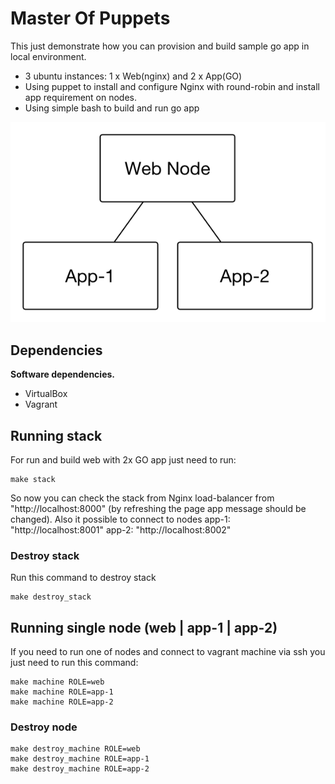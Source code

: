 # Master Of Puppets

This just demonstrate how you can provision and build sample go app in local environment.
* 3 ubuntu instances: 1 x Web(nginx) and 2 x App(GO)
* Using puppet to install and configure Nginx with round-robin and install app requirement on nodes.
* Using simple bash to build and run go app

![alt tag](diag.png)

## Dependencies

**Software dependencies.**

* VirtualBox
* Vagrant

## Running stack
For run and build web with 2x GO app just need to run:
```
make stack
```
So now you can check the stack from Nginx load-balancer from "http://localhost:8000" (by refreshing the page app message should be changed). Also it possible to connect to nodes app-1: "http://localhost:8001" app-2: "http://localhost:8002"

### Destroy stack
Run this command to destroy stack
```
make destroy_stack
```

## Running single node (web | app-1 | app-2)
If you need to run one of nodes and connect to vagrant machine via ssh you just need to run this command:
```
make machine ROLE=web
make machine ROLE=app-1
make machine ROLE=app-2
```
### Destroy node
```
make destroy_machine ROLE=web
make destroy_machine ROLE=app-1
make destroy_machine ROLE=app-2
```

